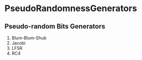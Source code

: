 # PseudoRandomnessGenerators

Pseudo-random Bits Generators
-
1. Blum-Blum-Shub
2. Jacobi
3. LFSR
4. RC4
